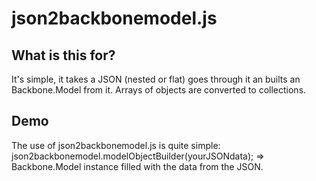 # json2backbonemodel.js

## What is this for?
It's simple, it takes a JSON (nested or flat) goes through it an builts an Backbone.Model from it.
Arrays of objects are converted to collections.


## Demo
The use of json2backbonemodel.js is quite simple:
    json2backbonemodel.modelObjectBuilder(yourJSONdata);
    => Backbone.Model instance filled with the data from the JSON.

